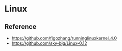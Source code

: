 # Linux

## Reference

* https://github.com/figozhang/runninglinuxkernel_4.0
* https://github.com/sky-big/Linux-0.12